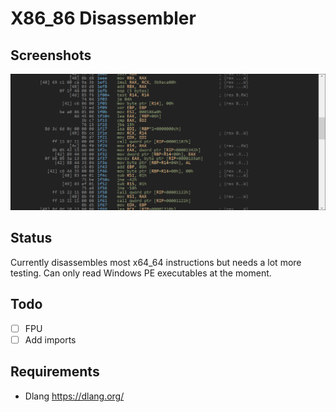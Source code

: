 # X86_86 Disassembler

## Screenshots

![HTML View](screenshots/htmlview1.png)

## Status

Currently disassembles most x64_64 instructions but needs a lot more testing. Can only read Windows PE executables at the moment.

## Todo

- [ ] FPU
- [ ] Add imports

## Requirements
- Dlang https://dlang.org/
